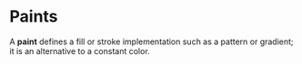 # Paints <VersionBadge pr="1731" />

A **paint** defines a fill or stroke implementation such as a pattern or gradient; it is an alternative to a constant color.
